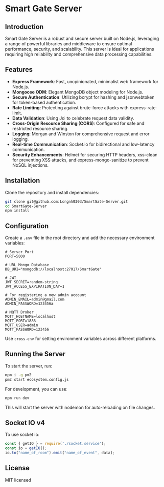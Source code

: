 # Smart Gate Server

## Introduction

Smart Gate Server is a robust and secure server built on Node.js, leveraging a range of powerful libraries and middleware to ensure optimal performance, security, and scalability. This server is ideal for applications requiring high reliability and comprehensive data processing capabilities.

## Features

- **Express Framework**: Fast, unopinionated, minimalist web framework for Node.js.
- **Mongoose ODM**: Elegant MongoDB object modeling for Node.js.
- **Secure Authentication**: Utilizing bcrypt for hashing and jsonwebtoken for token-based authentication.
- **Rate Limiting**: Protecting against brute-force attacks with express-rate-limit.
- **Data Validation**: Using Joi to celebrate request data validity.
- **Cross-Origin Resource Sharing (CORS)**: Configured for safe and restricted resource sharing.
- **Logging**: Morgan and Winston for comprehensive request and error logging.
- **Real-time Communication**: Socket.io for bidirectional and low-latency communication.
- **Security Enhancements**: Helmet for securing HTTP headers, xss-clean for preventing XSS attacks, and express-mongo-sanitize to prevent NoSQL injections.

## Installation

Clone the repository and install dependencies:

```bash
git clone git@github.com:Longnh0303/SmartGate-Server.git
cd SmartGate-Server
npm install
```

## Configuration

Create a `.env` file in the root directory and add the necessary environment variables:

```env
# Server Port
PORT=5000

# URL Mongo Database
DB_URI="mongodb://localhost:27017/SmartGate"

# JWT
JWT_SECRET=random-string
JWT_ACCESS_EXPIRATION_DAY=1

# For registering a new admin account
ADMIN_EMAIL=admin@gmail.com
ADMIN_PASSWORD=123456a

# MQTT Broker
MQTT_HOSTNAME=localhost
MQTT_PORT=1883
MQTT_USER=admin
MQTT_PASSWORD=123456
```

Use `cross-env` for setting environment variables across different platforms.

## Running the Server

To start the server, run:

```bash
npm i -g pm2
pm2 start ecosystem.config.js
```

For development, you can use:

```bash
npm run dev
```

This will start the server with nodemon for auto-reloading on file changes.

## Socket IO v4

To use socket io:

```javascript
const { getIO } = require('./socket.service');
const io = getIO();
io.to("name_of_room").emit("name_of_event", data);
```

## License

MIT licensed